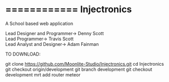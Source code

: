============
Injectronics
============

A School based web application

Lead Designer and Programmer-> Denny Scott									
Lead Programmer-> Travis Scott								
Lead Analyst and Designer-> Adam Fainman	


TO DOWNLOAD:

git clone https://github.com/Moonlite-Studio/Injectronics.git
cd Injectronics
git checkout origin/development
git branch development
git checkout development
mrt add router
meteor
